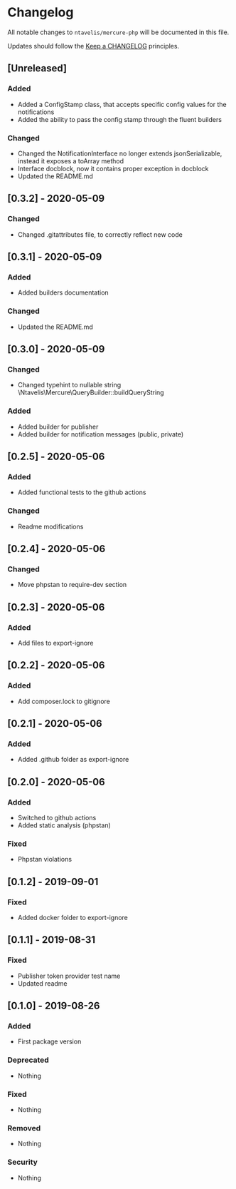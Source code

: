 # Changelog

All notable changes to `ntavelis/mercure-php` will be documented in this file.

Updates should follow the [Keep a CHANGELOG](http://keepachangelog.com/) principles.

## [Unreleased]

### Added
- Added a ConfigStamp class, that accepts specific config values for the notifications
- Added the ability to pass the config stamp through the fluent builders

### Changed
- Changed the NotificationInterface no longer extends jsonSerializable, instead it exposes a toArray method
- Interface docblock, now it contains proper exception in docblock 
- Updated the README.md

## [0.3.2] - 2020-05-09

### Changed
- Changed .gitattributes file, to correctly reflect new code

## [0.3.1] - 2020-05-09

### Added
- Added builders documentation

### Changed

- Updated the README.md

## [0.3.0] - 2020-05-09

### Changed
- Changed typehint to nullable string \Ntavelis\Mercure\QueryBuilder::buildQueryString

### Added
- Added builder for publisher
- Added builder for notification messages (public, private)

## [0.2.5] - 2020-05-06

### Added
- Added functional tests to the github actions

### Changed
- Readme modifications

## [0.2.4] - 2020-05-06

### Changed
- Move phpstan to require-dev section

## [0.2.3] - 2020-05-06

### Added
- Add files to export-ignore

## [0.2.2] - 2020-05-06

### Added
- Add composer.lock to gitignore

## [0.2.1] - 2020-05-06

### Added
- Added .github folder as export-ignore

## [0.2.0] - 2020-05-06

### Added
- Switched to github actions
- Added static analysis (phpstan)

### Fixed
- Phpstan violations

## [0.1.2] - 2019-09-01

### Fixed
- Added docker folder to export-ignore

## [0.1.1] - 2019-08-31

### Fixed
- Publisher token provider test name
- Updated readme

## [0.1.0] - 2019-08-26
### Added
- First package version

### Deprecated
- Nothing

### Fixed
- Nothing

### Removed
- Nothing

### Security
- Nothing
